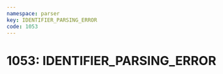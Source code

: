 ```yaml
---
namespace: parser
key: IDENTIFIER_PARSING_ERROR
code: 1053
---
```


# 1053: IDENTIFIER_PARSING_ERROR
